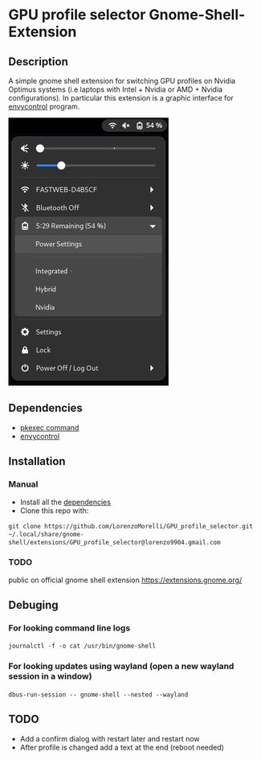 # GPU profile selector Gnome-Shell-Extension

## Description
A simple gnome shell extension for switching GPU profiles on Nvidia Optimus systems (i.e laptops with Intel + Nvidia or AMD + Nvidia configurations).
In particular this extension is a graphic interface for [envycontrol](https://github.com/geminis3/envycontrol) program.

![screenshot example](./extension_screenshot.png)

## Dependencies
- [pkexec command](https://command-not-found.com/pkexec)
- [envycontrol](https://github.com/geminis3/envycontrol)

## Installation
### Manual
- Install all the [dependencies](##Dependencies) 
- Clone this repo with:
```
git clone https://github.com/LorenzoMorelli/GPU_profile_selector.git ~/.local/share/gnome-shell/extensions/GPU_profile_selector@lorenzo9904.gmail.com
```

### TODO
public on official gnome shell extension https://extensions.gnome.org/

## Debuging

### For looking command line logs
```journalctl -f -o cat /usr/bin/gnome-shell```

### For looking updates using wayland (open a new wayland session in a window)
```dbus-run-session -- gnome-shell --nested --wayland```

## TODO
- Add a confirm dialog with restart later and restart now
- After profile is changed add a text at the end (reboot needed)
